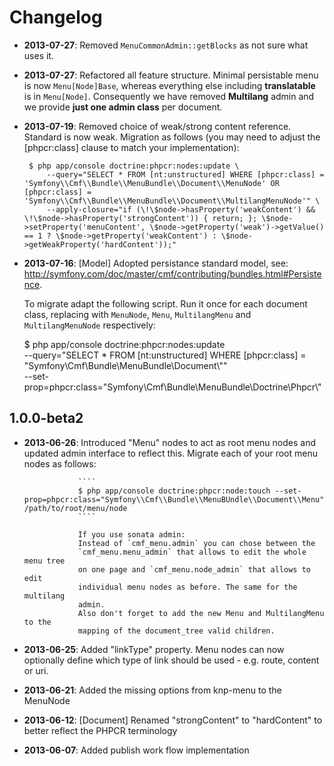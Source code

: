 Changelog
=========

* **2013-07-27**: Removed `MenuCommonAdmin::getBlocks` as not sure what uses it.
* **2013-07-27**: Refactored all feature structure. Minimal persistable menu is
 now `Menu[Node]Base`, whereas everything else including **translatable** is
 in `Menu[Node]`. Consequently we have removed **Multilang** admin and we
 provide **just one admin class** per document.

* **2013-07-19**: Removed choice of weak/strong content reference. Standard is now weak. Migration
  as follows (you may need to adjust the [phpcr:class] clause to match your implementation):

       $ php app/console doctrine:phpcr:nodes:update \                   
           --query="SELECT * FROM [nt:unstructured] WHERE [phpcr:class] = 'Symfony\\Cmf\\Bundle\\MenuBundle\\Document\\MenuNode' OR [phpcr:class] = 'Symfony\\Cmf\\Bundle\\MenuBundle\\Document\\MultilangMenuNode'" \
           --apply-closure="if (\!\$node->hasProperty('weakContent') && \!\$node->hasProperty('strongContent')) { return; }; \$node->setProperty('menuContent', \$node->getProperty('weak')->getValue() == 1 ? \$node->getProperty('weakContent') : \$node->getWeakProperty('hardContent'));"
* **2013-07-16**: [Model] Adopted persistance standard model, see: http://symfony.com/doc/master/cmf/contributing/bundles.html#Persistence.

  To migrate adapt the following script. Run it once for each document class, replacing <documentClass> with `MenuNode`, `Menu`, `MultilangMenu` and `MultilangMenuNode` respectively:

    $ php app/console doctrine:phpcr:nodes:update \
        --query="SELECT * FROM [nt:unstructured] WHERE [phpcr:class] = \"Symfony\\Cmf\\Bundle\\MenuBundle\\Document\\<documentClass>\"" \
        --set-prop=phpcr:class="Symfony\\Cmf\\Bundle\\MenuBundle\\Doctrine\\Phpcr\\<documentClass>"

1.0.0-beta2
-----------

* **2013-06-26**: Introduced "Menu" nodes to act as root menu nodes and updated
                  admin interface to reflect this. Migrate each of your root
                  menu nodes as follows:

                  ````
                  $ php app/console doctrine:phpcr:node:touch --set-prop=phpcr:class="Symfony\\Cmf\\Bundle\\MenuBUndle\\Document\\Menu" /path/to/root/menu/node
                  ````

                  If you use sonata admin:
                  Instead of `cmf_menu.admin` you can chose between the
                  `cmf_menu.menu_admin` that allows to edit the whole menu tree
                  on one page and `cmf_menu.node_admin` that allows to edit
                  individual menu nodes as before. The same for the multilang
                  admin.
                  Also don't forget to add the new Menu and MultilangMenu to the
                  mapping of the document_tree valid children.
* **2013-06-25**: Added "linkType" property. Menu nodes can now optionally
                  define which type of link should be used - e.g. route,
                  content or uri.
* **2013-06-21**: Added the missing options from knp-menu to the MenuNode
* **2013-06-12**: [Document] Renamed "strongContent" to "hardContent" to better
                  reflect the PHPCR terminology
* **2013-06-07**: Added publish work flow implementation

